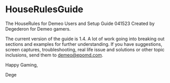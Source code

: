 # HouseRulesGuide
The HouseRules for Demeo Users and Setup Guide
041523 Created by Degederon for Demeo gamers.

The current version of the guide is 1.4. A lot of work going into breaking out
sections and examples for further understanding. If you have suggestions, screen captures, troubleshooting, real life issue and solutions or other topic inclusions, send them to demeo@epomd.com.

Happy Gaming,

Dege
